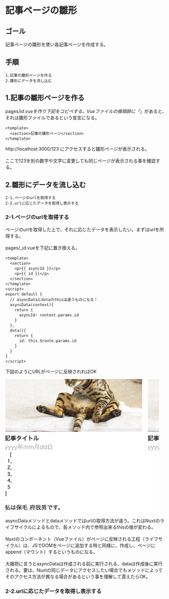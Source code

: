 # 記事ページの雛形

## ゴール

記事ページの雛形を使い各記事ページを作成する。

## 手順

```
1.記事の雛形ページを作る
2.雛形にデータを流し込む
```

## 1.記事の雛形ページを作る

pages/_id.vueを作り下記をコピペする。Vueファイルの接頭辞に「_」があると、それは雛形ファイルであるという宣言になる。

```vue
<template>
  <section>記事の雛形ページ</section>
</template>
```

http://localhost:3000/123
にアクセスすると雛形ページが表示される。<br>
<br>
ここで123を別の数字や文字に変更しても同じページが表示される事を確認する。

## 2.雛形にデータを流し込む

```
2-1.ページのurlを取得する
2-2.urlに応じたデータを取得し表示する
```

### 2-1.ページのurlを取得する

ページのurlを取得した上で、それに応じたデータを表示したい。まずはurlを所得する。<br>
<br>
pages/_id.vueを下記に置き換える。

```vue
<template>
  <section>
    <p>{{ asyncId }}</p>
    <p>{{ id }}</p>
  </section>
</template>
<script>
export default {
  // asyncDataとdataのthisは違うものになる！
  asyncData(context){
    return {
      asyncId: context.params.id
    }
  },
  data(){
    return {
      id: this.$route.params.id
    }
  }
}
</script>
```

下図のようにURLがページに反映されればOK

<img src="./image/3-5-1.png" width="480">

asyncDataメソッドとdataメソッドではurlの取得方法が違う。これはNuxtのライフサイクルによるもので、各メソッド内で参照出来るthisの値が変わる。<br>
<br>
Nuxtのコンポーネント（Vueファイル）がページに反映される工程（ライフサイクル）は、JSでDOMをページに追加する時と同様に、作成し、ページにappend（マウント）するというものになる。<br>
<br>
大雑把に言うとasyncDataは作成される前に実行される、dataは作成後に実行される。要は、Nuxtの同じデータにアクセスしたい場合でもメソッドによってそのアクセス方法が異なる場合があるという事を理解して貰えたらOK。

### 2-2.urlに応じたデータを取得し表示する

